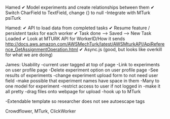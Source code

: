 
Hamed
✔ Model experiments and create relationships between them
✔ Switch CharField to TextField, change {} to null
-Integrate with MTurk
psiTurk

Hamed:
✔ API to load data from completed tasks
✔ Resume feature / persistent tasks for each worker
✔ Task done --> Saved --> New Task Loaded 
✔ Look at MTURK API for WorkerID/How it sends 
http://docs.aws.amazon.com/AWSMechTurk/latest/AWSMturkAPI/ApiReference_GetAssignmentOperation.html
✔ Async.js (good, but looks like overkill for what we are doing)

James:
Usability 
-current user tagged at top of page
-Link to experiments on user profile page
-Delete experiment option on user profile page
-See results of experiments
-change experiment upload form to not need user field
-make possible that experiment names have space in them
-Many to one model for experiment
-restrict access to user if not logged in
-make it all pretty
-drag files onto webpage for upload
-hook up to MTurk

-Extendable template so researcher does not see autoescape tags


Crowdflower, MTurk, ClickWorker
